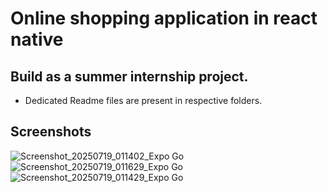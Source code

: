 # Online shopping application in react native

## Build as a summer internship project.

- Dedicated Readme files are present in respective folders.

## Screenshots

![Screenshot_20250719_011402_Expo Go](https://github.com/user-attachments/assets/b6328835-3884-4316-83d4-c91f4480d51d) ![Screenshot_20250719_011629_Expo Go](https://github.com/user-attachments/assets/57a28aae-e02d-4e03-b216-d029d41ee81b) ![Screenshot_20250719_011429_Expo Go](https://github.com/user-attachments/assets/55a01fdb-ced4-40f3-9844-f43ba1e76f8a)
